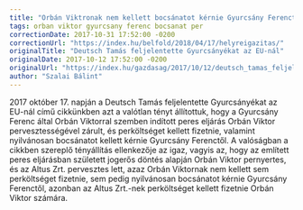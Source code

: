 ```yaml
---
title: "Orbán Viktronak nem kellett bocsánatot kérnie Gyurcsány Ferenctől"
tags: orban viktor gyurcsany ferenc bocsanat per 
correctionDate: 2017-10-31 17:52:00 -0200
correctionUrl: "https://index.hu/belfold/2018/04/17/helyreigazitas/"
originalTitle: "Deutsch Tamás feljelentette Gyurcsányékat az EU-nál"
originalDate: 2017-10-12 17:52:00 -0200
originalUrl: "https://index.hu/gazdasag/2017/10/12/deutsch_tamas_feljelentette_gyurcsanyekat_az_eu-nal/"
author: "Szalai Bálint"
---
```


2017 október 17. napján a Deutsch Tamás feljelentette Gyurcsányékat az EU-nál című cikkünkben azt a valótlan tényt állítottuk, hogy a Gyurcsány Ferenc által Orbán Viktorral szemben indított peres eljárás Orbán Viktor pervesztességével zárult, és perköltséget kellett fizetnie, valamint nyilvánosan bocsánatot kellett kérnie Gyurcsány Ferenctől. A valóságban a cikkben szereplő tényállítás ellenkezője az igaz, vagyis az, hogy az említett peres eljárásban született jogerős döntés alapján Orbán Viktor  pernyertes, és az Altus Zrt. pervesztes lett, azaz Orbán Viktornak nem kellett sem perköltséget fizetnie, sem pedig nyilvánosan bocsánatot kérnie Gyurcsány Ferenctől, azonban az Altus Zrt.-nek perköltséget kellett fizetnie Orbán Viktor számára.
